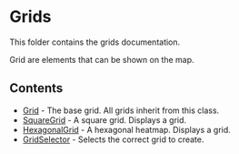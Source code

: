 # Grids

This folder contains the grids documentation.

Grid are elements that can be shown on the map.

## Contents

* [Grid](Grid.md) - The base grid. All grids inherit from this class.
* [SquareGrid](SquareGrid.md) - A square grid. Displays a grid.
* [HexagonalGrid](HexagonalGrid.md) - A hexagonal heatmap. Displays a grid.
* [GridSelector](GridSelector.md) - Selects the correct grid to create.
